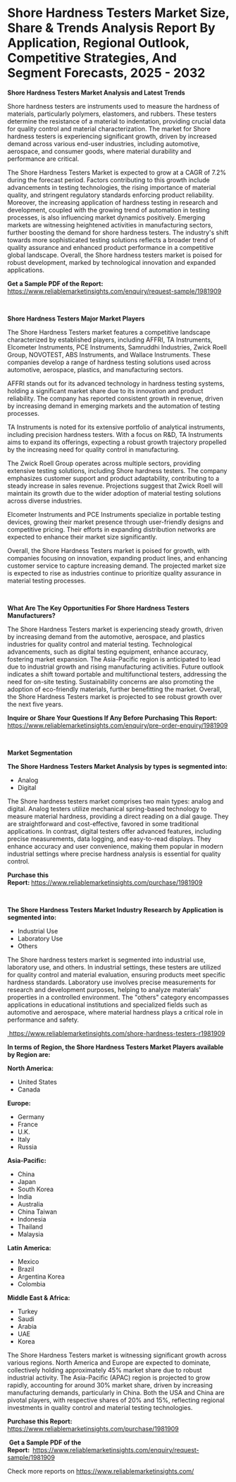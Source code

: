 <p><h1>Shore Hardness Testers Market Size, Share & Trends Analysis Report By Application, Regional Outlook, Competitive Strategies, And Segment Forecasts, 2025 - 2032</h1></p><p><strong>Shore Hardness Testers Market Analysis and Latest Trends</strong></p>
<p><p>Shore hardness testers are instruments used to measure the hardness of materials, particularly polymers, elastomers, and rubbers. These testers determine the resistance of a material to indentation, providing crucial data for quality control and material characterization. The market for Shore hardness testers is experiencing significant growth, driven by increased demand across various end-user industries, including automotive, aerospace, and consumer goods, where material durability and performance are critical.</p><p>The Shore Hardness Testers Market is expected to grow at a CAGR of 7.2% during the forecast period. Factors contributing to this growth include advancements in testing technologies, the rising importance of material quality, and stringent regulatory standards enforcing product reliability. Moreover, the increasing application of hardness testing in research and development, coupled with the growing trend of automation in testing processes, is also influencing market dynamics positively. Emerging markets are witnessing heightened activities in manufacturing sectors, further boosting the demand for shore hardness testers. The industry's shift towards more sophisticated testing solutions reflects a broader trend of quality assurance and enhanced product performance in a competitive global landscape. Overall, the Shore hardness testers market is poised for robust development, marked by technological innovation and expanded applications.</p></p>
<p><strong>Get a Sample PDF of the Report:&nbsp;</strong> <a href="https://www.reliablemarketinsights.com/enquiry/request-sample/1981909?utm_campaign=1894&utm_medium=2&utm_source=Github&utm_content=ia&utm_term=10042025&utm_id=shore-hardness-testers">https://www.reliablemarketinsights.com/enquiry/request-sample/1981909</a></p>
<p>&nbsp;</p>
<p><strong>Shore Hardness Testers Major Market Players</strong></p>
<p><p>The Shore Hardness Testers market features a competitive landscape characterized by established players, including AFFRI, TA Instruments, Elcometer Instruments, PCE Instruments, Samruddhi Industries, Zwick Roell Group, NOVOTEST, ABS Instruments, and Wallace Instruments. These companies develop a range of hardness testing solutions used across automotive, aerospace, plastics, and manufacturing sectors. </p><p>AFFRI stands out for its advanced technology in hardness testing systems, holding a significant market share due to its innovation and product reliability. The company has reported consistent growth in revenue, driven by increasing demand in emerging markets and the automation of testing processes.</p><p>TA Instruments is noted for its extensive portfolio of analytical instruments, including precision hardness testers. With a focus on R&D, TA Instruments aims to expand its offerings, expecting a robust growth trajectory propelled by the increasing need for quality control in manufacturing.</p><p>The Zwick Roell Group operates across multiple sectors, providing extensive testing solutions, including Shore hardness testers. The company emphasizes customer support and product adaptability, contributing to a steady increase in sales revenue. Projections suggest that Zwick Roell will maintain its growth due to the wider adoption of material testing solutions across diverse industries.</p><p>Elcometer Instruments and PCE Instruments specialize in portable testing devices, growing their market presence through user-friendly designs and competitive pricing. Their efforts in expanding distribution networks are expected to enhance their market size significantly.</p><p>Overall, the Shore Hardness Testers market is poised for growth, with companies focusing on innovation, expanding product lines, and enhancing customer service to capture increasing demand. The projected market size is expected to rise as industries continue to prioritize quality assurance in material testing processes.</p></p>
<p>&nbsp;</p>
<p><strong>What Are The Key Opportunities For Shore Hardness Testers Manufacturers?</strong></p>
<p><p>The Shore Hardness Testers market is experiencing steady growth, driven by increasing demand from the automotive, aerospace, and plastics industries for quality control and material testing. Technological advancements, such as digital testing equipment, enhance accuracy, fostering market expansion. The Asia-Pacific region is anticipated to lead due to industrial growth and rising manufacturing activities. Future outlook indicates a shift toward portable and multifunctional testers, addressing the need for on-site testing. Sustainability concerns are also promoting the adoption of eco-friendly materials, further benefitting the market. Overall, the Shore Hardness Testers market is projected to see robust growth over the next five years.</p></p>
<p><strong>Inquire or Share Your Questions If Any Before Purchasing This Report:</strong> <a href="https://www.reliablemarketinsights.com/enquiry/pre-order-enquiry/1981909?utm_campaign=1894&utm_medium=2&utm_source=Github&utm_content=ia&utm_term=10042025&utm_id=shore-hardness-testers">https://www.reliablemarketinsights.com/enquiry/pre-order-enquiry/1981909</a></p>
<p>&nbsp;</p>
<p><strong>Market Segmentation</strong></p>
<p><strong>The Shore Hardness Testers Market Analysis by types is segmented into:</strong></p>
<p><ul><li>Analog</li><li>Digital</li></ul></p>
<p><p>The Shore hardness testers market comprises two main types: analog and digital. Analog testers utilize mechanical spring-based technology to measure material hardness, providing a direct reading on a dial gauge. They are straightforward and cost-effective, favored in some traditional applications. In contrast, digital testers offer advanced features, including precise measurements, data logging, and easy-to-read displays. They enhance accuracy and user convenience, making them popular in modern industrial settings where precise hardness analysis is essential for quality control.</p></p>
<p><strong>Purchase this Report:&nbsp;</strong><a href="https://www.reliablemarketinsights.com/purchase/1981909?utm_campaign=1894&utm_medium=2&utm_source=Github&utm_content=ia&utm_term=10042025&utm_id=shore-hardness-testers">https://www.reliablemarketinsights.com/purchase/1981909</a></p>
<p>&nbsp;</p>
<p><strong>The Shore Hardness Testers Market Industry Research by Application is segmented into:</strong></p>
<p><ul><li>Industrial Use</li><li>Laboratory Use</li><li>Others</li></ul></p>
<p><p>The Shore hardness testers market is segmented into industrial use, laboratory use, and others. In industrial settings, these testers are utilized for quality control and material evaluation, ensuring products meet specific hardness standards. Laboratory use involves precise measurements for research and development purposes, helping to analyze materials' properties in a controlled environment. The "others" category encompasses applications in educational institutions and specialized fields such as automotive and aerospace, where material hardness plays a critical role in performance and safety.</p></p>
<p><a href="https://www.reliablemarketinsights.com/shore-hardness-testers-r1981909?utm_campaign=1894&utm_medium=2&utm_source=Github&utm_content=ia&utm_term=10042025&utm_id=shore-hardness-testers">&nbsp;https://www.reliablemarketinsights.com/shore-hardness-testers-r1981909</a></p>
<p><strong>In terms of Region, the Shore Hardness Testers Market Players available by Region are:</strong></p>
<p>
    <p> <strong> North America: </strong>
        <ul>
            <li>United States</li>
            <li>Canada</li>
        </ul>
        </p> 
    <p> <strong> Europe: </strong>
        <ul>
            <li>Germany</li>
            <li>France</li>
            <li>U.K.</li>
            <li>Italy</li>
            <li>Russia</li>
        </ul>
        </p> 
    <p> <strong> Asia-Pacific: </strong>
        <ul>
            <li>China</li>
            <li>Japan</li>
            <li>South Korea</li>
            <li>India</li>
            <li>Australia</li>
            <li>China Taiwan</li>
            <li>Indonesia</li>
            <li>Thailand</li>
            <li>Malaysia</li>
        </ul>
        </p> 
    <p> <strong> Latin America: </strong>
        <ul>
            <li>Mexico</li>
            <li>Brazil</li>
            <li>Argentina Korea</li>
            <li>Colombia</li>
        </ul>
        </p> 
    <p> <strong> Middle East & Africa: </strong>
        <ul>
            <li>Turkey</li>
            <li>Saudi</li>
            <li>Arabia</li>
            <li>UAE</li>
            <li>Korea</li>
        </ul>
    </p>
    </p>
<p><p>The Shore Hardness Testers market is witnessing significant growth across various regions. North America and Europe are expected to dominate, collectively holding approximately 45% market share due to robust industrial activity. The Asia-Pacific (APAC) region is projected to grow rapidly, accounting for around 30% market share, driven by increasing manufacturing demands, particularly in China. Both the USA and China are pivotal players, with respective shares of 20% and 15%, reflecting regional investments in quality control and material testing technologies.</p></p>
<p><strong>Purchase this Report: </strong><a href="https://www.reliablemarketinsights.com/purchase/1981909?utm_campaign=1894&utm_medium=2&utm_source=Github&utm_content=ia&utm_term=10042025&utm_id=shore-hardness-testers">https://www.reliablemarketinsights.com/purchase/1981909</a></p>
<p>&nbsp;<strong>Get a Sample PDF of the Report:&nbsp;&nbsp;</strong><a href="https://www.reliablemarketinsights.com/enquiry/request-sample/1981909?utm_campaign=1894&utm_medium=2&utm_source=Github&utm_content=ia&utm_term=10042025&utm_id=shore-hardness-testers">https://www.reliablemarketinsights.com/enquiry/request-sample/1981909</a></p>
<p><strong></strong></p>
<p>Check more reports on <a href="https://www.reliablemarketinsights.com/?utm_campaign=1894&utm_medium=2&utm_source=Github&utm_content=ia&utm_term=10042025&utm_id=shore-hardness-testers">https://www.reliablemarketinsights.com/</a></p>